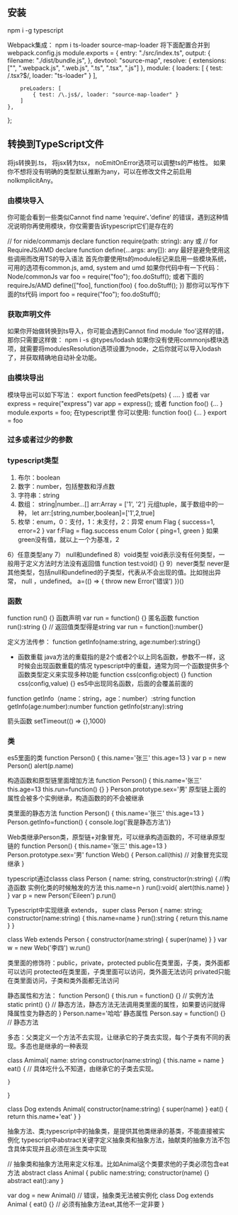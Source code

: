 ## 安装
npm i -g typescript

Webpack集成：
 npm i ts-loader source-map-loader
 将下面配置合并到webpack.config.js
module.exports = {
    entry: "./src/index.ts",
    output: {
        filename: "./dist/bundle.js",
    },
    devtool: "source-map",
    resolve: {
        extensions: ["", ".webpack.js", ".web.js", ".ts", ".tsx", ".js"]
    },
    module: {
        loaders: [
            { test: /\.tsx?$/, loader: "ts-loader" }
        ],

        preLoaders: [
            { test: /\.js$/, loader: "source-map-loader" }
        ]
    },
};

## 转换到TypeScript文件
将js转换到.ts， 将jsx转为tsx， noEmitOnError选项可以调整ts的严格性。
如果你不想将没有明确的类型默认推断为any，可以在修改文件之前启用noIkmplicitAny。


### 由模块导入
你可能会看到一些类似Cannot find name ’require‘、’define‘ 的错误，遇到这种情况说明你再使用模块，你仅需要告诉typescript它们是存在的

// for nide/commamjs
declare function require(path: string): any
或 // for RequireJS/AMD
declare function define(...args: any[]): any
最好是避免使用这些调用而改用TS的导入语法
首先你要使用ts的module标记来启用一些模块系统，可用的选项有common.js, amd, system and umd
如果你代码中有一下代码：Node/commonJs
var foo = require("foo");
foo.doStuff();
或者下面的requireJs/AMD
define(["foo], function(foo) {
    foo.doStuff();
})
那你可以写作下面的ts代码
import foo = require("foo");
foo.doStuff();

### 获取声明文件
如果你开始做转换到ts导入，你可能会遇到Cannot find module ‘foo'这样的错，那你只需要这样做：
npm i -s @types/lodash
如果你没有使用commonjs模块选项，就需要将modulesResolution选项设置为node，之后你就可以导入lodash了，并获取精确地自动补全功能。

### 由模块导出
模块导出可以如下写法：
 export function feedPets(pets) { .... }
 或者 var express = require("express")
     var app = express();
 或者 function foo() {... }
      module.exports = foo;
在typescript里 你可以使用: function foo() {... }
                         export = foo

### 过多或者过少的参数



### typescript类型
1) 布尔：boolean
2) 数字：number，包括整数和浮点数
3) 字符串：string
4) 数组： string|number...[]  arr:Array<string> = ['1', '2']
元组tuple，属于数组中的一种，
let arr:[string,number,boolean]=['1',2,true]
5) 枚举：enum，0：支付，1：未支付，2：异常
enum Flag {
    success=1,
    error=2
}
var f:Flag = flag.success
enum Color {
    ping=1,
    green
}
如果green没有值，就以上一个为基准，2

6）任意类型any
7） null和undefined
8）void类型
 void表示没有任何类型，一般用于定义方法时方法没有返回值
 function test:void() {}
9）never类型
 never是其他类型，包括null和undefined的子类型，代表从不会出现的值。比如抛出异常， null ，undefined。
 a=(() => {
   throw new Error('错误’)
 })()

 ### 函数
 function run() {} 函数声明
 var run = function() {} 匿名函数
 function run():string  {} // 返回值类型得是string
 var run = function():number{}

 定义方法传参： function getInfo(name:string, age:number):string{} 

 - 函数重载
 java方法的重载指的是2个或者2个以上同名函数，参数不一样，这时候会出现函数重载的情况
 typescript中的重载，通常为同一个函数提供多个函数类型定义来实现多种功能
 function css(config:object) {}
 function css(config,value) {} es5中出现同名函数，后面的会覆盖前面的

 function getInfo（name：string，age：number）:string
 function getInfo(age:number):number
 function getInfo(str:any):string

箭头函数
setTimeout(() => {},1000)


### 类
es5里面的类
function Person() {
    this.name='张三'
    this.age=13
}
var p = new Person()
alert(p.name)

构造函数和原型链里面增加方法
function Person() {
    this.name='张三'
    this.age=13
    this.run=function() {}
}
Person.prototype.sex='男'
原型链上面的属性会被多个实例继承，构造函数的的不会被继承

类里面的静态方法
function Person() {
    this.name='张三'
    this.age=13
}
Person.getInfo=function() { console.log('我是静态方法')}

Web类继承Person类，原型链+对象冒充，可以继承构造函数的，不可继承原型链的
function Person() {
    this.name='张三'
    this.age=13
}
Person.prototype.sex='男'
function Web() {
    Person.call(this) // 对象冒充实现继承
}


typescript通过classs
class Person {
    name: string,
    constructor(n:string) { //构造函数 实例化类的时候触发的方法
        this.name=n
    }
    run():void{
        alert(this.name)
    }
}
var p = new Person('Eileen')
p.run()


Typescript中实现继承 extends， super
class Person {
    name: string;
    constructor(name:string) {
        this.name=name
    }
    run():string {
        return this.name
    }
}

class Web extends Person {
    constructor(name:string) {
        super(name)
    }
}
var w = new Web('李四')
w.run()                                                     

类里面的修饰符：public，private，protected
public在类里面，子类，类外面都可以访问
protected在类里面，子类里面可以访问，类外面无法访问
privated只能在类里面访问，子类和类外面都无法访问

静态属性和方法：
function Person() {
    this.run = function() {}  // 实例方法
    static print() {}  // 静态方法，静态方法无法调用类里面的属性，如果要访问就得降属性变为静态的
}
Person.name='哈哈‘ 静态属性
Person.say = function() {} // 静态方法


多态：父类定义一个方法不去实现，让继承它的子类去实现，每个子类有不同的表现。多态也是继承的一种表现

class Amimal{
    name: string
    constructor(name:string) {
        this.name = name
    }
    eat() { // 具体吃什么不知道，由继承它的子类去实现。

    }
}

class Dog extends Animal{
    constructor(name:string) {
        super(name)
    }
    eat() {
        return this.name+'eat'
    }
}

抽象方法、类;typescript中的抽象类，是提供其他类继承的基类，不能直接被实例化
typescript中abstract关键字定义抽象类和抽象方法，抽献类的抽象方法不包含具体实现并且必须在派生类中实现

// 抽象类和抽象方法用来定义标准。比如Animal这个类要求他的子类必须包含eat方法
abstract class Animal {
    public name:string;
    constructor(name) {}
    abstract eat():any
}

var dog = new Animal() // 错误，抽象类无法被实例化
class Dog extends Animal {
    eat() {} // 必须有抽象方法eat,其他不一定非要
}





